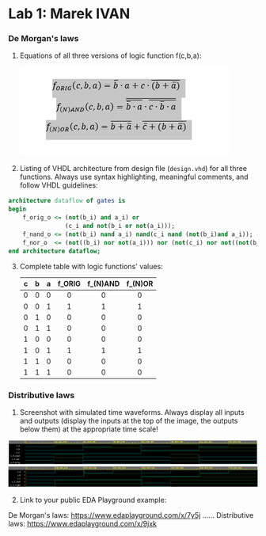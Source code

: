 # Lab 1: Marek IVAN

### De Morgan's laws

1. Equations of all three versions of logic function f(c,b,a):

   ![Logical function](https://github.com/marek8l/digital-electronics-1/blob/main/01-gates/Rovnice.PNG)

2. Listing of VHDL architecture from design file (`design.vhd`) for all three functions. Always use syntax highlighting, meaningful comments, and follow VHDL guidelines:

```vhdl
architecture dataflow of gates is
begin
    f_orig_o <= (not(b_i) and a_i) or
                (c_i and not(b_i or not(a_i)));
    f_nand_o <= (not(b_i) nand a_i) nand(c_i nand (not(b_i)and a_i)); -- MODIFY THIS FUNCTION
    f_nor_o  <= (not((b_i) nor not(a_i))) nor (not(c_i) nor not((not(b_i) nor (a_i)))) ;  -- MODIFY THIS FUNCTION
end architecture dataflow;
```

3. Complete table with logic functions' values:

   | **c** | **b** |**a** | **f_ORIG** | **f_(N)AND** | **f_(N)OR** |
   | :-: | :-: | :-: | :-: | :-: | :-: |
   | 0 | 0 | 0 | 0 | 0 | 0 |
   | 0 | 0 | 1 | 1 | 1 | 1 |
   | 0 | 1 | 0 | 0 | 0 | 0 |
   | 0 | 1 | 1 | 0 | 0 | 0 |
   | 1 | 0 | 0 | 0 | 0 | 0 |
   | 1 | 0 | 1 | 1 | 1 | 1 |
   | 1 | 1 | 0 | 0 | 0 | 0 |
   | 1 | 1 | 1 | 0 | 0 | 0 |

### Distributive laws

1. Screenshot with simulated time waveforms. Always display all inputs and outputs (display the inputs at the top of the image, the outputs below them) at the appropriate time scale!

![Logical function](https://github.com/marek8l/digital-electronics-1/blob/main/01-gates/prubeh1.PNG)
![Logical function](https://github.com/marek8l/digital-electronics-1/blob/main/01-gates/prubeh2.PNG)

2. Link to your public EDA Playground example:

  De Morgan's laws: https://www.edaplayground.com/x/7y5j
  ......
  Distributive laws: https://www.edaplayground.com/x/9jxk
